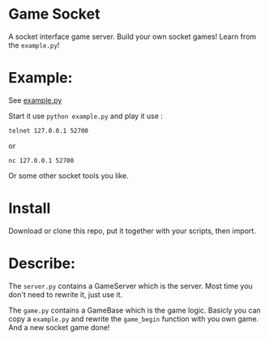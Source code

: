 # Game Socket

A socket interface game server. Build your own socket games! Learn from the `example.py`!

# Example:

See [example.py](./example.py)

Start it use `python example.py` and play it use :

`telnet 127.0.0.1 52700` 

or 

`nc 127.0.0.1 52700`

Or some other socket tools you like.


# Install

Download or clone this repo, put it together with your scripts, then import.

# Describe:

The `server.py` contains a GameServer which is the server. Most time you don't need to rewrite it, just use it.

The `game.py` contains a GameBase which is the game logic. Basicly you can copy a `example.py` and rewrite the `game_begin` function with you own game. And a new socket game done!
